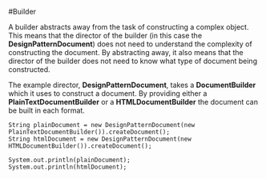 #Builder

A builder abstracts away from the task of constructing a complex 
object. This means that the director of the builder (in this case
the **DesignPatternDocument**) does not need to understand the
complexity of constructing the document. By abstracting away, it 
also means that the director of the builder does not need to know
what type of document being constructed. 

The example director, **DesignPatternDocument**, takes a
**DocumentBuilder** which it uses to construct a document. By
providing either a **PlainTextDocumentBuilder** or a 
**HTMLDocumentBuilder** the document can be built in each format.  
```
String plainDocument = new DesignPatternDocument(new PlainTextDocumentBuilder()).createDocument();
String htmlDocument = new DesignPatternDocument(new HTMLDocumentBuilder()).createDocument();

System.out.println(plainDocument);
System.out.println(htmlDocument);
```